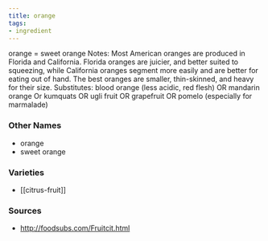```yaml
---
title: orange
tags:
- ingredient
---
```

orange = sweet orange Notes: Most American oranges are produced in Florida and California. Florida oranges are juicier, and better suited to squeezing, while California oranges segment more easily and are better for eating out of hand. The best oranges are smaller, thin-skinned, and heavy for their size. Substitutes: blood orange (less acidic, red flesh) OR mandarin orange Or kumquats OR ugli fruit OR grapefruit OR pomelo (especially for marmalade)

### Other Names

* orange
* sweet orange

### Varieties

* [[citrus-fruit]]

### Sources
* http://foodsubs.com/Fruitcit.html
